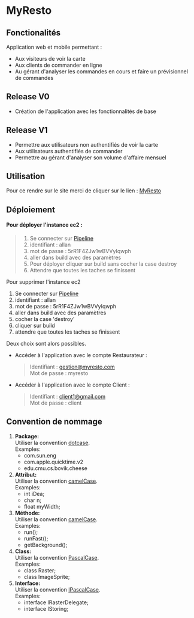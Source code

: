 # MyResto

## Fonctionalités

Application web et mobile permettant :<br>

* Aux visiteurs de voir la carte
* Aux clients de commander en ligne
* Au gérant d'analyser les commandes en cours et faire un prévisionnel de commandes

## Release V0

* Création de l'application avec les fonctionnalités de base

## Release V1

* Permettre aux utilisateurs non authentifiés de voir la carte
* Aux utilisateurs authentifiés de commander
* Permettre au gérant d'analyser son volume d'affaire mensuel

## Utilisation
Pour ce rendre sur le site merci de cliquer sur le lien : [MyResto](http://3.213.147.10:5000/myresto)

## Déploiement

#### Pour déployer l'instance ec2 :
> 1. Se connecter sur [Pipeline](http://146.59.154.110:8080/job/MyResto/)
> 2. identifiant : allan
> 3. mot de passe : 5rR1F4ZJw1wBVVyIqwph
> 4. aller dans build avec des paramètres
> 5. Pour déployer cliquer sur build sans cocher la case destroy
> 6. Attendre que toutes les taches se finissent

Pour supprimer l'instance ec2
1. Se connecter sur [Pipeline](http://146.59.154.110:8080/job/MyResto/)
2. identifiant : allan
3. mot de passe : 5rR1F4ZJw1wBVVyIqwph
4. aller dans build avec des paramètres
5. cocher la case 'destroy'
6. cliquer sur build
7. attendre que toutes les taches se finissent

Deux choix sont alors possibles.

* Accéder à l'application avec le compte Restaurateur :

  > Identifiant : gestion@myresto.com
  > <br/>Mot de passe : myresto

* Accéder à l'application avec le compte Client :

  > Identifiant : client1@gmail.com
  > <br/>Mot de passe : client

## Convention de nommage

1. <b/>Package:</b>
   <br/>Utiliser la convention <u/>dotcase</u>.
   <br/>Examples:
    * com.sun.eng
    * com.apple.quicktime.v2
    * edu.cmu.cs.bovik.cheese
      <br/>
2. <b/>Attribut:</b>
   <br/>Utiliser la convention <u/>camelCase</u>.
   <br/>Examples:
    * int     iDea;
    * char     n;
    * float    myWidth;
3. <b/>Méthode:</b>
   <br/>Utiliser la convention <u/>camelCase</u>.
   <br/>Examples:
    * run();
    * runFast();
    * getBackground();
4. <b/>Class:</b>
   <br/>Utiliser la convention <u/>PascalCase</u>.
   <br/>Examples:
    * class Raster;
    * class ImageSprite;
5. <b/>Interface:</b>
   <br/>Utiliser la convention <u/>IPascalCase</u>.
   <br/>Examples:
    * interface IRasterDelegate;
    * interface IStoring;
